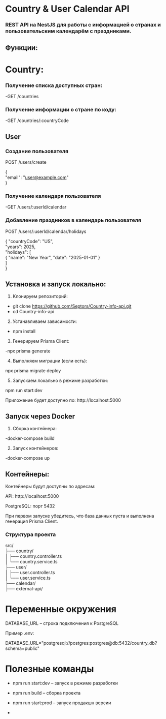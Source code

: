 # Country & User Calendar API #  

### REST API на NestJS для работы с информацией о странах и пользовательским календарём с праздниками. ###  

## Функции:

# Country:  
### Получение списка доступных стран:  
-GET /countries  

### Получение информации о стране по коду:  

-GET /countries/:countryCode  

## User  

### Создание пользователя  

POST /users/create  

{  
  "email": "user@example.com"    
}  

### Получение календаря пользователя  

-GET /users/:userId/calendar  

### Добавление праздников в календарь пользователя  

POST /users/:userId/calendar/holidays  

{
  "countryCode": "US",  
  "years": 2025,  
  "holidays": [  
    { "name": "New Year", "date": "2025-01-01" }  
  ]  
}  

## Установка и запуск локально:  

1. Клонируем репозиторий:  

- git clone https://github.com/Septors/Country-info-api.git 
- cd Country-info-api  


 2. Устанавливаем зависимости:  

- npm install  


3. Генерируем Prisma Client:  

-npx prisma generate  

4. Выполняем миграции (если есть):  
  
npx prisma migrate deploy  


5. Запускаем локально в режиме разработки:  

npm run start:dev  


Приложение будет доступно по: http://localhost:5000  

## Запуск через Docker  

1. Сборка контейнера:  

-docker-compose build  


2. Запуск контейнеров:  

-docker-compose up  


## Контейнеры:  ##

Контейнеры будут доступны по адресам:

API: http://localhost:5000

PostgreSQL: порт 5432

При первом запуске убедитесь, что база данных пуста и выполнена генерация Prisma Client.

### Структура проекта  
src/  
├── country/  
│   ├── country.controller.ts  
│   └── country.service.ts  
├── user/  
│   ├── user.controller.ts  
│   └── user.service.ts  
├── calendar/  
├── external-api/  

# Переменные окружения #  

DATABASE_URL – строка подключения к PostgreSQL  

Пример .env:  

DATABASE_URL="postgresql://postgres:postgres@db:5432/country_db?schema=public"  


# Полезные команды #

- npm run start:dev – запуск в режиме разработки  

- npm run build – сборка проекта  

- npm run start:prod – запуск продакшн версии

- 




